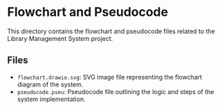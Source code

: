 # Flowchart and Pseudocode

This directory contains the flowchart and pseudocode files related to the Library Management System project.

## Files

- `flowchart.drawio.svg`: SVG image file representing the flowchart diagram of the system.
- `pseudocode.pseu`: Pseudocode file outlining the logic and steps of the system implementation.
